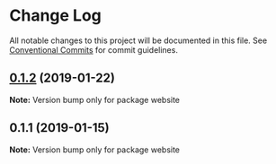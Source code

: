 # Change Log

All notable changes to this project will be documented in this file.
See [Conventional Commits](https://conventionalcommits.org) for commit guidelines.

## [0.1.2](https://github.com/signalsciences/rsrc/compare/website@0.1.1...website@0.1.2) (2019-01-22)

**Note:** Version bump only for package website





## 0.1.1 (2019-01-15)

**Note:** Version bump only for package website
